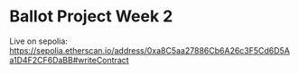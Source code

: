 # Ballot Project Week 2

Live on sepolia: https://sepolia.etherscan.io/address/0xa8C5aa27886Cb6A26c3F5Cd6D5Aa1D4F2CF6DaBB#writeContract
